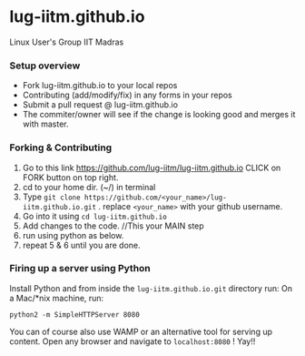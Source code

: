 # lug-iitm.github.io
Linux User's Group IIT Madras 

### Setup overview 
* Fork lug-iitm.github.io to your local repos
* Contributing (add/modify/fix) in any forms in your repos
* Submit a pull request @ lug-iitm.github.io
* The commiter/owner will see if the change is looking good and merges it with master.

### Forking & Contributing 

1. Go to this link https://github.com/lug-iitm/lug-iitm.github.io CLICK on FORK button on top right.
2. cd to your home dir. (~/) in terminal 
3. Type ``` git clone https://github.com/<your_name>/lug-iitm.github.io.git ``` . replace ``` <your_name> ``` with your github username.
4. Go into it using ``` cd lug-iitm.github.io ```
5. Add changes to the code. //This your MAIN step 
6. run using python as below. 
7. repeat 5 & 6 until you are done.


### Firing up a server using Python

Install Python and from inside the `lug-iitm.github.io.git` directory run:
On a Mac/*nix machine, run:

```
python2 -m SimpleHTTPServer 8080
```
You can of course also use WAMP or an alternative tool for serving up content. 
Open any browser and navigate to ``` localhost:8080 ``` ! Yay!!
